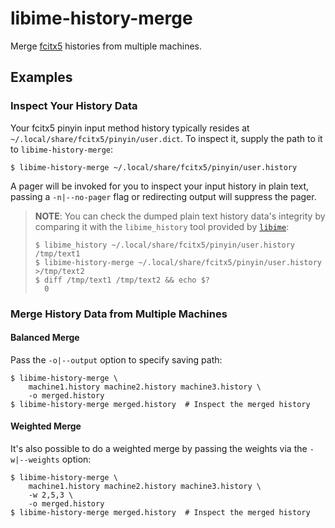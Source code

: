 # libime-history-merge

Merge [fcitx5](https://github.com/fcitx/fcitx5) histories from multiple
machines.

## Examples

### Inspect Your History Data

Your fcitx5 pinyin input method history typically resides at
`~/.local/share/fcitx5/pinyin/user.dict`.  To inspect it, supply the path to
it to `libime-history-merge`:

```shell
$ libime-history-merge ~/.local/share/fcitx5/pinyin/user.history
```

A pager will be invoked for you to inspect your input history in plain text,
passing a `-n|--no-pager` flag or redirecting output will suppress the pager.

> **NOTE**: You can check the dumped plain text history data's integrity by
> comparing it with the `libime_history` tool provided by
> [`libime`](https://github.com/fcitx/libime):
>
> ```shell
> $ libime_history ~/.local/share/fcitx5/pinyin/user.history /tmp/text1
> $ libime-history-merge ~/.local/share/fcitx5/pinyin/user.history >/tmp/text2
> $ diff /tmp/text1 /tmp/text2 && echo $?
>   0
> ```

### Merge History Data from Multiple Machines

#### Balanced Merge

Pass the `-o|--output` option to specify saving path:

```shell
$ libime-history-merge \
    machine1.history machine2.history machine3.history \
    -o merged.history
$ libime-history-merge merged.history  # Inspect the merged history
```

#### Weighted Merge

It's also possible to do a weighted merge by passing the weights via the
`-w|--weights` option:

```shell
$ libime-history-merge \
    machine1.history machine2.history machine3.history \
    -w 2,5,3 \
    -o merged.history
$ libime-history-merge merged.history  # Inspect the merged history
```
